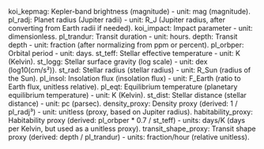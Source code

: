 koi_kepmag: Kepler-band brightness (magnitude) - unit: mag (magnitude).
pl_radj: Planet radius (Jupiter radii) - unit: R_J (Jupiter radius, after converting from Earth radii if needed).
koi_impact: Impact parameter - unit: dimensionless.
pl_trandur: Transit duration - unit: hours.
depth: Transit depth - unit: fraction (after normalizing from ppm or percent).
pl_orbper: Orbital period - unit: days.
st_teff: Stellar effective temperature - unit: K (Kelvin).
st_logg: Stellar surface gravity (log scale) - unit: dex (log10(cm/s²)).
st_rad: Stellar radius (stellar radius) - unit: R_Sun (radius of the Sun).
pl_insol: Insolation flux (insolation flux) - unit: F_Earth (ratio to Earth flux, unitless relative).
pl_eqt: Equilibrium temperature (planetary equilibrium temperature) - unit: K (Kelvin).
st_dist: Stellar distance (stellar distance) - unit: pc (parsec).
density_proxy: Density proxy (derived: 1 / pl_radj³) - unit: unitless (proxy, based on Jupiter radius).
habitability_proxy: Habitability proxy (derived: pl_orbper * 0.7 / st_teff) - units: days/K (days per Kelvin, but used as a unitless proxy).
transit_shape_proxy: Transit shape proxy (derived: depth / pl_trandur) - units: fraction/hour (relative unitless).